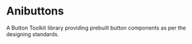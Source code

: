 # Anibuttons
A Button Toolkit library providing prebuilt button components as per the designing standards.

